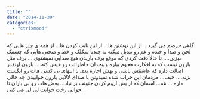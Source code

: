 ```yaml
---
title: ""
date: "2014-11-30"
categories: 
  - "strixmood"
---
```


گاهی حرصم می گیرد... از این نوشتن ها... از این تایپ کردن ها... از همه ی چیز هایی که لحن و صدا و خنده و غم رو تبدیل میکنه به چندتا شکلک و خط و منحنی هایی که چشمک میزنن.... تا حالا دقت کردی که موقع برف باریدن هیچ صدایی نمیشنوی.... برف مثل بارون نیست که به افکارت هجوم بیاره و وجدان خاطراتت رو خیس کنه.... بارون اونقدر اصالت داره که عاشقش باشی و بهش اجازه بدی تا انتهای بی کسی هات رو انگشت بزنه.... حیف... مردمان این خراب شده نمیدونن با صدای لالایی بارون خوابیدن چه حالی داره.... هه... آسمان که از پس آروم کردن جنونت بر نیاد... بغض هات رو بی باران تا حوالی رخت خوابت لی لی می کنی.
